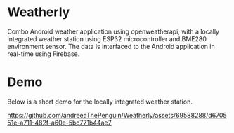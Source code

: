 # Weatherly
Combo Android weather application using openweatherapi, with a locally integrated weather station using ESP32 microcontroller and BME280 environment sensor. The data is interfaced to the Android application in real-time using Firebase.

# Demo
Below is a short demo for the locally integrated weather station.

https://github.com/andreeaThePenguin/Weatherly/assets/69588288/d670551e-a711-482f-a60e-5bc771b44ae7

